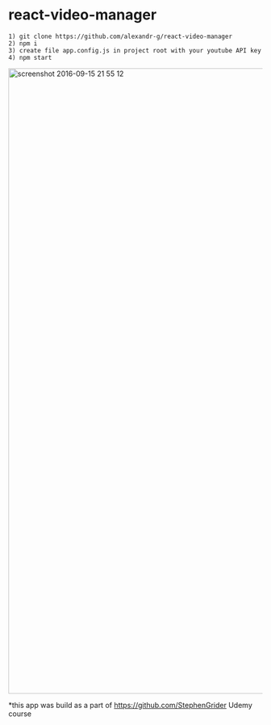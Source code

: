 react-video-manager
===================

    1) git clone https://github.com/alexandr-g/react-video-manager
    2) npm i
    3) create file app.config.js in project root with your youtube API key
    4) npm start

<img width="1238" alt="screenshot 2016-09-15 21 55 12" src="https://cloud.githubusercontent.com/assets/9251327/18565221/30bad9ca-7b8f-11e6-9909-18f8c6354435.png">

*this app was build as a part of https://github.com/StephenGrider Udemy course
